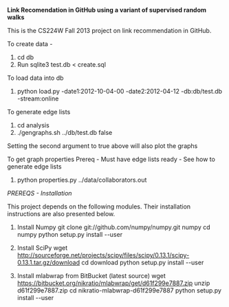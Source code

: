 **Link Recomendation in GitHub using a variant of supervised random walks**

This is the CS224W Fall 2013 project on link recommendation in GitHub. 

To create data - 
1. cd db
2. Run sqlite3 test.db < create.sql

To load data into db
1. python load.py -date1:2012-10-04-00 -date2:2012-04-12 -db:db/test.db -stream:online

To generate edge lists
1. cd analysis
2. ./gengraphs.sh ../db/test.db false

Setting the second argument to true above will also plot the graphs

To get graph properties
Prereq - Must have edge lists ready - See how to generate edge lists
1. python properties.py ../data/collaborators.out


*PREREQS - Installation*

This project depends on the following modules. Their installation instructions are also presented below. 

1. Install Numpy
git clone git://github.com/numpy/numpy.git numpy
cd numpy
python setup.py install --user

2. Install SciPy
wget http://sourceforge.net/projects/scipy/files/scipy/0.13.1/scipy-0.13.1.tar.gz/download
cd download
python setup.py install --user

3. Install mlabwrap from BitBucket (latest source)
wget https://bitbucket.org/nikratio/mlabwrap/get/d61f299e7887.zip
unzip d61f299e7887.zip
cd nikratio-mlabwrap-d61f299e7887
python setup.py install --user

